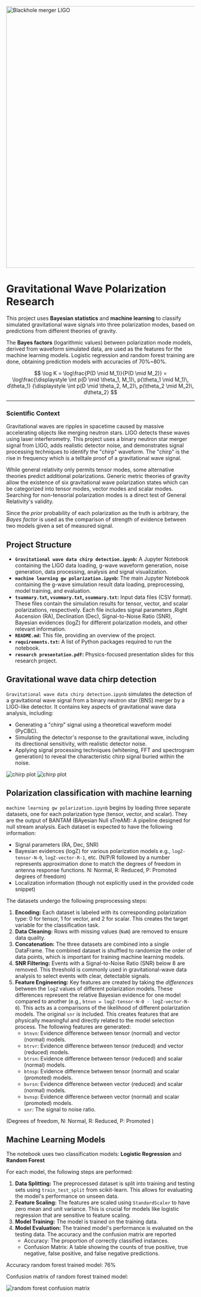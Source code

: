 <img src="figures/BHmerger_LIGO_3600.jpg" alt="Blackhole merger LIGO" width="700"/>

# Gravitational Wave Polarization Research

This project uses **Bayesian statistics** and **machine learning** to classify simulated gravitational wave signals into three polarization modes, based on predictions from different theories of gravity.

The **Bayes factors** (logarithmic values) between polarization mode models, derived from waveform simulated data, are used as the features for the machine learning models. Logistic regression and random forest training are done, obtaining prediction models with accuracies of 70%~80%.

$$
\log K = \log\frac{P(D \mid M_1)}{P(D \mid M_2)}
  = \log\frac{\displaystyle \int p(D \mid \theta_1, M_1)\, p(\theta_1 \mid M_1)\, d\theta_1}
         {\displaystyle \int p(D \mid \theta_2, M_2)\, p(\theta_2 \mid M_2)\, d\theta_2}
$$

---

### **Scientific Context**  
Gravitational waves are ripples in spacetime caused by massive accelerating objects like merging neutron stars. LIGO detects these waves using laser interferometry. This project uses a binary neutron star merger signal from LIGO, adds realistic detector noise, and demonstrates signal processing techniques to identify the "chirp" waveform. The "chirp" is the rise in frequency which is a telltale proof of a gravitational wave signal.

While general relativity only permits tensor modes, some alternative theories predict additional polarizations. Generic metric theories of gravity allow the existence of six gravitational wave polarization states which can be categorized into tensor modes, vector modes and scalar modes. Searching for non-tensorial polarization modes is a direct test of General Relativity's validity. 

Since the _prior_ probability of each polarization as the truth is arbitrary, the _Bayes factor_ is used as the comparison of strength of evidence between two models given a set of measured signal. 


## Project Structure
*   **`Gravitational wave data chirp detection.ipynb`:**  A Jupyter Notebook containing the LIGO data loading, g-wave waveform generation, noise generation, data processing, analysis and signal visualization.
*   **`machine learning gw polarization.ipynb`:**  The main Jupyter Notebook containing the g-wave simulation result data loading, preprocessing, model training, and evaluation.
*   **`tsummary.txt`, `vsummary.txt`, `ssummary.txt`:**  Input data files (CSV format).  These files contain the simulation results for tensor, vector, and scalar polarizations, respectively.  Each file includes signal parameters ,Right Ascension (RA), Declination (Dec), Signal-to-Noise Ratio (SNR), Bayesian evidences (logZ) for different polarization models, and other relevant information.
*   **`README.md`:** This file, providing an overview of the project.
*   **`requirements.txt`:** A list of Python packages required to run the notebook.
*   **`research presentation.pdf`:** Physics-focused presentation slides for this research project.

## Gravitational wave data chirp detection

`Gravitational wave data chirp detection.ipynb` simulates the detection of a gravitational wave signal from a binary neutron star (BNS) merger by a LIGO-like detector. It contains key aspects of gravitational wave data analysis, including:

*   Generating a "chirp" signal using a theoretical waveform model (PyCBC).
*   Simulating the detector's response to the gravitational wave, including its directional sensitivity, with realistic detector noise.
*   Applying signal processing techniques (whitening, FFT and spectrogram generation) to reveal the characteristic chirp signal buried within the noise.

![chirp plot](figures/wave_in_noise.png)
![chirp plot](figures/chirp_plot.png)


## Polarization classification with machine learning

`machine learning gw polarization.ipynb` begins by loading three separate datasets, one for each polarization type (tensor, vector, and scalar). They are the output of BANTAM (BAyesian Null sTreAM): A pipeline designed for null
stream analysis. Each dataset is expected to have the following information:

*   Signal parameters (RA, Dec, SNR)
*   Bayesian evidences (logZ) for various polarization models e.g., `logZ-tensor-N-0`, `logZ-vector-R-1`, etc. (N/P/R followed by a number represents approximation done to match the degrees of freedom in
antenna response functions. N: Normal, R: Reduced, P: Promoted degrees of freedom)
*   Localization information (though not explicitly used in the provided code snippet)

The datasets undergo the following preprocessing steps:

1.  **Encoding:**  Each dataset is labeled with its corresponding polarization type: 0 for tensor, 1 for vector, and 2 for scalar.  This creates the target variable for the classification task.
2.  **Data Cleaning:** Rows with missing values (`NaN`) are removed to ensure data quality.
3.  **Concatenation:** The three datasets are combined into a single DataFrame. The combined dataset is shuffled to randomize the order of data points, which is important for training machine learning models.
4.  **SNR Filtering:** Events with a Signal-to-Noise Ratio (SNR) below 8 are removed.  This threshold is commonly used in gravitational-wave data analysis to select events with clear, detectable signals.
5.  **Feature Engineering:** Key features are created by taking the *differences* between the `logZ` values of different polarization models.  These differences represent the relative Bayesian evidence for one model compared to another (e.g., `btnvn = logZ-tensor-N-0 - logZ-vector-N-0`). This acts as a comparisons of the likelihood of different polarization models. The original `snr` is included. This creates features that are physically meaningful and directly related to the model selection process.  The following features are generated:
    *   `btnvn`:  Evidence difference between tensor (normal) and vector (normal) models.
    *   `btrvr`: Evidence difference between tensor (reduced) and vector (reduced) models.
    *   `btrsn`: Evidence difference between tensor (reduced) and scalar (normal) models.
    *   `btnsp`: Evidence difference between tensor (normal) and scalar (promoted) models.
    *   `bvrsn`: Evidence difference between vector (reduced) and scalar (normal) models.
    *   `bvnsp`: Evidence difference between vector (normal) and scalar (promoted) models.
    * `snr`: The signal to noise ratio.

(Degrees of freedom, N: Normal, R: Reduced, P: Promoted ) 


## Machine Learning Models

The notebook uses two classification models: **Logistic Regression** and **Random Forest**

For each model, the following steps are performed:

1.  **Data Splitting:** The preprocessed dataset is split into training and testing sets using `train_test_split` from scikit-learn.  This allows for evaluating the model's performance on unseen data.
2.  **Feature Scaling:** The features are scaled using `StandardScaler` to have zero mean and unit variance.  This is crucial for models like logistic regression that are sensitive to feature scaling.
3.  **Model Training:** The model is trained on the training data.
4.  **Model Evaluation:** The trained model's performance is evaluated on the testing data.  The accuracy and the confusion matrix are reported
    *   Accuracy: The proportion of correctly classified instances.
    *   Confusion Matrix: A table showing the counts of true positive, true negative, false positive, and false negative predictions.

Accuracy random forest trained model: 76%

Confusion matrix of random forest trained model:

![random forest confusion matrix](figures/rf_cfmatrix.png)
